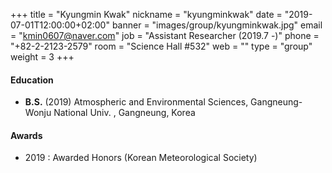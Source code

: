 +++
title = "Kyungmin Kwak"
nickname = "kyungminkwak"
date = "2019-07-01T12:00:00+02:00"
banner = "images/group/kyungminkwak.jpg"
email = "kmin0607@naver.com"
job = "Assistant Researcher (2019.7 -)"
phone = "+82-2-2123-2579"
room = "Science Hall #532"
web = ""
type = "group"
weight = 3
+++

#### Education
+ **B.S.** (2019) Atmospheric and Environmental Sciences, Gangneung-Wonju National Univ. , Gangneung, Korea


#### Awards
+ 2019 : Awarded Honors (Korean Meteorological Society)
